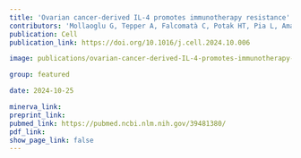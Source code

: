 ```yaml
---
title: 'Ovarian cancer-derived IL-4 promotes immunotherapy resistance'
contributors: 'Mollaoglu G, Tepper A, Falcomatà C, Potak HT, Pia L, Amabile A, Mateus-Tique J, Rabinovich N,... Baccarini A, Brown BD. (2024).'
publication: Cell
publication_link: https://doi.org/10.1016/j.cell.2024.10.006

image: publications/ovarian-cancer-derived-IL-4-promotes-immunotherapy-resistance.jpg

group: featured

date: 2024-10-25

minerva_link:
preprint_link:
pubmed_link: https://pubmed.ncbi.nlm.nih.gov/39481380/
pdf_link:
show_page_link: false
---
```

